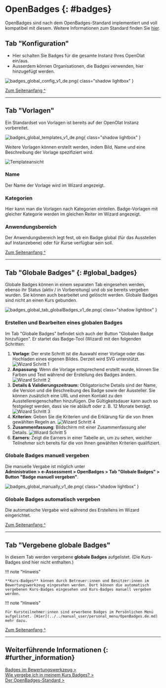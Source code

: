 # OpenBadges {: #badges}

OpenBadges sind nach dem OpenBadges-Standard implementiert und voll kompatibel mit diesem.
Weitere Informationen zum Standard finden Sie [hier](https://www.imsglobal.org/activity/openbadges).

## Tab "Konfiguration"

* Hier schalten Sie Badges für die gesamte Instanz Ihres OpenOlat ein/aus.
* Ausserdem können Organisationen, die Badges verwenden, hier hinzugefügt werden.

![badges_global_config_v1_de.png](assets/badges_global_config_v1_de.png){ class="shadow lightbox" }

[Zum Seitenanfang ^](#badges)

---

## Tab "Vorlagen"

Ein Standardset von Vorlagen ist bereits auf der OpenOlat Instanz vorbereitet. 

![badges_global_templates_v1_de.png](assets/badges_global_templates_v1_de.png){ class="shadow lightbox" }

Weitere Vorlagen können  erstellt werden, indem  Bild, Name und eine Beschreibung der Vorlage spezifiziert wird.

![Templateansicht](assets/badges-admin-global-templates.de.jpg)

### Name

Der Name der Vorlage wird im Wizard angezeigt.

### Kategorien

Hier kann man die Vorlagen nach Kategorien einteilen. Badge-Vorlagen mit gleicher Kategorie werden im gleichen Reiter im Wizard angezeigt.

### Anwendungsbereich

Der Anwendungsbereich legt fest, ob ein Badge global (für das Ausstellen auf Instanzebene) oder für Kurse verfügbar sein soll.

[Zum Seitenanfang ^](#badges)

---

## Tab "Globale Badges" {: #global_badges}

Globale Badges können in einem separaten Tab eingesehen werden, ebenso ihr Status (aktiv / in Vorbereitung) und ob sie bereits vergeben wurden. Sie können auch bearbeitet und gelöscht werden. Globale Badges sind nicht an einen Kurs gebunden.

![badges_global_tab_globalBadges_v1_de.png](assets/badges_global_tab_globalBadges_v1_de.png){ class="shadow lightbox" }


### Erstellen und Bearbeiten eines globalen Badges

Im Tab "Globale Badges" befindet sich auch der Button "Globalen Badge hinzufügen". Er startet das Badge-Tool (Wizard) mit den folgenden Schritten:

1. **Vorlage**: Der erste Schritt ist die Auswahl einer Vorlage oder das Hochladen eines eigenen Bildes. Derzeit wird SVG unterstützt.
![Wizard Schritt 1](assets/badges-wizard-1.de.jpg)
2. **Anpassung**: Wenn die Vorlage entsprechend erstellt wurde, können Sie Farben und Text während der Erstellung des Badges ändern.
![Wizard Schritt 2](assets/badges-wizard-2.de.jpg)
3. **Details & Validierungszeitraum:** Obligatorische Details sind der Name, die Version und die Beschreibung des Badge sowie der Aussteller. Sie können zusätzlich eine URL und einen Kontakt zu den Ausstellereigenschaften hinzufügen. Die Gültigkeitsdauer kann auch so festgelegt werden, dass sie nie abläuft oder z. B. 12 Monate beträgt.
![Wizard Schritt 3](assets/badges-wizard-3.de.jpg)
4. **Kriterien**: Geben Sie die Kriterien und die Erklärung für die von Ihnen gewählten Regeln an.
![Wizard Schritt 4](assets/badges-wizard-4.de.jpg)
5. **Zusammenfassung**: Bildschirm mit einer Zusammenfassung aller Details.
![Wizard Schritt 5](assets/badges-wizard-5.de.jpg)
6. **Earners**: Zeigt die Earners in einer Tabelle an, um zu sehen, welcher Teilnehmer sich bereits für die von Ihnen gewählten Kriterien qualifiziert.

### Globale Badges manuell vergeben

Die manuelle Vergabe ist möglich unter<br>
**Administration > e-Assessment > OpenBadges > Tab "Globale Badges" > Button "Badge manuell vergeben"**.

![badges_global_manually_v1_de.png](assets/badges_global_manually_v1_de.png){ class="shadow lightbox" }

### Globale Badges automatisch vergeben

Die automatische Vergabe wird während des Erstellens im Wizard eingerichtet.

[Zum Seitenanfang ^](#badges)

---

## Tab "Vergebene globale Badges"

In diesem Tab werden vergebene **globale Badges** aufgelistet. (Die Kurs-Badges sind hier nicht enthalten.)


!!! note "Hinweis"

    **Kurs-Badges** können durch Betreuer:innen und Besitzer:innen im Bewertungswerkzeug eingesehen werden. Dort können die automatisch vergebenen Kurs-Badges eingesehen und Kurs-Badges manuell vergeben werden.


!!! note "Hinweis"

    Für Kursteilnehmer:innen sind erworbene Badges im Persönlichen Menü aufgelistet. [Hier](../../manual_user/personal_menu/OpenBadges.de.md) mehr dazu.


[Zum Seitenanfang ^](#badges)

---

## Weiterführende Informationen  {: #further_information}

[Badges im Bewertungswerkzeug >](../../manual_user/learningresources/OpenBadges.de.md)<br>
[Wie vergebe ich in meinem Kurs Badges? >](../../manual_how-to/badges/badges.de.md)<br>
[Der OpenBadges-Standard >](https://www.imsglobal.org/activity/openbadges)<br>
